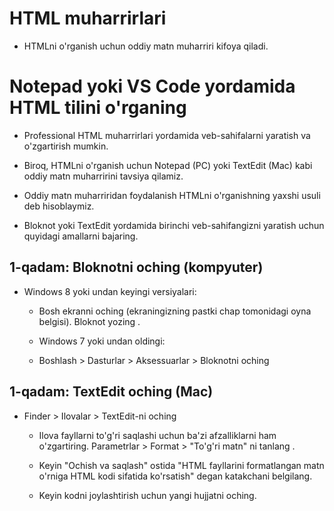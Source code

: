 # HTML muharrirlari


 - HTMLni o'rganish uchun oddiy matn muharriri kifoya qiladi.



# Notepad yoki VS Code yordamida HTML tilini o'rganing

- Professional HTML muharrirlari yordamida veb-sahifalarni yaratish va o'zgartirish mumkin.

- Biroq, HTMLni o'rganish uchun Notepad (PC) yoki TextEdit (Mac) kabi oddiy matn muharririni tavsiya qilamiz.

- Oddiy matn muharriridan foydalanish HTMLni o'rganishning yaxshi usuli deb hisoblaymiz.

- Bloknot yoki TextEdit yordamida birinchi veb-sahifangizni yaratish uchun quyidagi amallarni bajaring.


## 1-qadam: Bloknotni oching (kompyuter)

- Windows 8 yoki undan keyingi versiyalari:

     - Bosh ekranni oching (ekraningizning pastki chap tomonidagi oyna belgisi). Bloknot yozing .

     - Windows 7 yoki undan oldingi:

     - Boshlash > Dasturlar > Aksessuarlar > Bloknotni oching

## 1-qadam: TextEdit oching (Mac)


- Finder > Ilovalar > TextEdit-ni oching

    - Ilova fayllarni to'g'ri saqlashi uchun ba'zi afzalliklarni ham o'zgartiring. Parametrlar > Format > "To'g'ri matn" ni tanlang .

    - Keyin "Ochish va saqlash" ostida "HTML fayllarini formatlangan matn o'rniga HTML kodi sifatida ko'rsatish" degan katakchani belgilang.

    - Keyin kodni joylashtirish uchun yangi hujjatni oching.